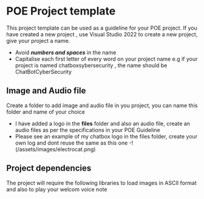# POE Project template

This project template can be used as a guideline for your POE project. If you have created a new project , use Visual Studio 2022 to create a new project, give your project a name.

- Avoid ***numbers and spaces*** in the name
- Capitalise each first letter of every word on your project name e.g if your project is named chatboxsybersecurity , the name should be ChatBotCyberSecurity


## Image and Audio file

Create a folder to add image and audio file in you project, you can name this folder and name of your choice
- I have added a logo in the <b>files</b> folder and also an audio file, create an audio files as per the specifications in your POE Guideline
- Please see an example of my chatbox logo in the files folder, create your own log and dont reuse the same as this one
   -!(/assets/images/electrocat.png)

## Project dependencies

The project will require the following libraries to load images in ASCII format and also to play your welcom voice note
